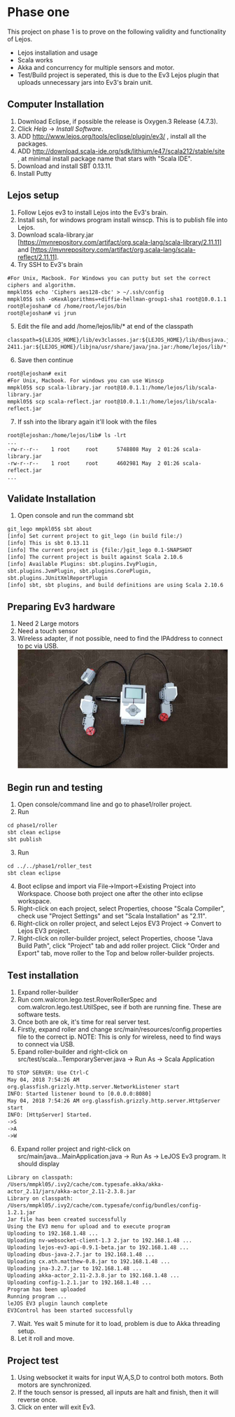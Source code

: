 # Phase one
This project on phase 1 is to prove on the following validity and functionality of Lejos.
* Lejos installation and usage
* Scala works
* Akka and concurrency for multiple sensors and motor.
* Test/Build project is seperated, this is due to the Ev3 Lejos plugin that uploads unnecessary jars into Ev3's brain unit.


## Computer Installation
1. Download Eclipse, if possible the release is Oxygen.3 Release (4.7.3).
2. Click *Help* -> *Install Software*.
3. ADD http://www.lejos.org/tools/eclipse/plugin/ev3/ , install all the packages.
4. ADD http://download.scala-ide.org/sdk/lithium/e47/scala212/stable/site , at minimal install package name that stars with "Scala IDE".
5. Download and install SBT 0.13.11.
6. Install Putty

## Lejos setup
1. Follow Lejos ev3 to install Lejos into the Ev3's brain.
2. Install ssh, for windows program install winscp. This is to publish file into Lejos.
3. Download scala-library.jar [https://mvnrepository.com/artifact/org.scala-lang/scala-library/2.11.11] and [https://mvnrepository.com/artifact/org.scala-lang/scala-reflect/2.11.11].
4. Try SSH to Ev3's brain
```
#For Unix, Macbook. For Windows you can putty but set the correct ciphers and algorithm.
mmpkl05$ echo 'Ciphers aes128-cbc' > ~/.ssh/config
mmpkl05$ ssh -oKexAlgorithms=+diffie-hellman-group1-sha1 root@10.0.1.1
root@lejoshan# cd /home/root/lejos/bin
root@lejoshan# vi jrun
```
5. Edit the file and add /home/lejos/lib/* at end of the classpath
```
classpath=${LEJOS_HOME}/lib/ev3classes.jar:${LEJOS_HOME}/lib/dbusjava.jar:${LEJOS_HOME}/lib/opencv-2411.jar:${LEJOS_HOME}/libjna/usr/share/java/jna.jar:/home/lejos/lib/*:.
```
6. Save then continue
```
root@lejoshan# exit
#For Unix, Macbook. For windows you can use Winscp
mmpkl05$ scp scala-library.jar root@10.0.1.1:/home/lejos/lib/scala-library.jar
mmpkl05$ scp scala-reflect.jar root@10.0.1.1:/home/lejos/lib/scala-reflect.jar
```
7. If ssh into the library again it'll look with the files
```
root@lejoshan:/home/lejos/lib# ls -lrt
...
-rw-r--r--    1 root     root      5748808 May  2 01:26 scala-library.jar
-rw-r--r--    1 root     root      4602981 May  2 01:26 scala-reflect.jar
...
```

## Validate Installation
1. Open console and run the command sbt
```
git_lego mmpkl05$ sbt about
[info] Set current project to git_lego (in build file:/)
[info] This is sbt 0.13.11
[info] The current project is {file:/}git_lego 0.1-SNAPSHOT
[info] The current project is built against Scala 2.10.6
[info] Available Plugins: sbt.plugins.IvyPlugin, sbt.plugins.JvmPlugin, sbt.plugins.CorePlugin, sbt.plugins.JUnitXmlReportPlugin
[info] sbt, sbt plugins, and build definitions are using Scala 2.10.6
```
## Preparing Ev3 hardware
1. Need 2 Large motors
2. Need a touch sensor
3. Wireless adapter, if not possible, need to find the IPAddress to connect to pc via USB.
![alt text](img/device.jpg?raw=true)

## Begin run and testing
1. Open console/command line and go to phase1/roller project.
2. Run
```
cd phase1/roller
sbt clean eclipse
sbt publish
```
3. Run
```
cd ../../phase1/roller_test
sbt clean eclipse
```
4. Boot eclipse and import via File->Import->Existing Project into Workspace. Choose both project one after the other into eclipse workspace.
5. Right-click on each project, select Properties, choose "Scala Compiler", check use "Project Settings" and set "Scala Installation" as "2.11".
6. Right-click on roller project, and select Lejos EV3 Project -> Convert to Lejos EV3 project.
7. Right-click on roller-builder project, select Properties, choose "Java Build Path", click "Project" tab and add roller project. Click "Order and Export" tab, move roller to the Top and below roller-builder projects.

## Test installation
1. Expand roller-builder
2. Run com.walcron.lego.test.RoverRollerSpec and com.walcron.lego.test.UtilSpec, see if both are running fine. These are software tests.
3. Once both are ok, it's time for real server test.
4. Firstly, expand roller and change src/main/resources/config.properties file to the correct ip. NOTE: This is only for wireless, need to find ways to connect via USB.
5. Epand roller-builder and right-click on src/test/scala...TemporaryServer.java -> Run As -> Scala Application
```
TO STOP SERVER: Use Ctrl-C
May 04, 2018 7:54:26 AM org.glassfish.grizzly.http.server.NetworkListener start
INFO: Started listener bound to [0.0.0.0:8080]
May 04, 2018 7:54:26 AM org.glassfish.grizzly.http.server.HttpServer start
INFO: [HttpServer] Started.
->S
->A
->W
```
6. Expand roller project and right-click on src/main/java...MainApplication.java -> Run As -> LeJOS Ev3 program. It should display
```
Library on classpath: /Users/mmpkl05/.ivy2/cache/com.typesafe.akka/akka-actor_2.11/jars/akka-actor_2.11-2.3.8.jar
Library on classpath: /Users/mmpkl05/.ivy2/cache/com.typesafe/config/bundles/config-1.2.1.jar
Jar file has been created successfully
Using the EV3 menu for upload and to execute program
Uploading to 192.168.1.48 ...
Uploading nv-websocket-client-1.3 2.jar to 192.168.1.48 ...
Uploading lejos-ev3-api-0.9.1-beta.jar to 192.168.1.48 ...
Uploading dbus-java-2.7.jar to 192.168.1.48 ...
Uploading cx.ath.matthew-0.8.jar to 192.168.1.48 ...
Uploading jna-3.2.7.jar to 192.168.1.48 ...
Uploading akka-actor_2.11-2.3.8.jar to 192.168.1.48 ...
Uploading config-1.2.1.jar to 192.168.1.48 ...
Program has been uploaded
Running program ...
leJOS EV3 plugin launch complete
EV3Control has been started successfully
```
7. Wait. Yes wait 5 minute for it to load, problem is due to Akka threading setup.
8. Let it roll and move.

## Project test
1. Using websocket it waits for input W,A,S,D to control both motors. Both motors are synchronized.
2. If the touch sensor is pressed, all inputs are halt and finish, then it will reverse once.
3. Click on enter will exit Ev3.

